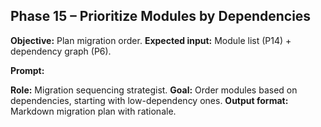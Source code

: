 ## **Phase 15 – Prioritize Modules by Dependencies**

**Objective:** Plan migration order.
**Expected input:** Module list (P14) + dependency graph (P6).

**Prompt:**

 **Role:** Migration sequencing strategist.
 **Goal:** Order modules based on dependencies, starting with low-dependency ones.
 **Output format:** Markdown migration plan with rationale.
